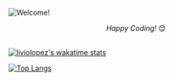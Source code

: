 <p>
<img src="https://drive.google.com/uc?export=view&id=1F-S2YJzX_oL6Z05z3V1ouRZI3O-qPkUT" alt="Welcome!"/>
</p>

<div align="center">
<i>Happy Coding!</i> 😊
</div>

</br>

[![liviolopez's wakatime stats](https://github-readme-stats.vercel.app/api/wakatime?username=liviolopez&layout=compact&theme=dracula&hide_border=true)](https://github.com/anuraghazra/github-readme-stats)

[![Top Langs](https://github-readme-stats.vercel.app/api/top-langs/?username=liviolopez&layout=compact&theme=dracula&hide_border=true&hide=c)](https://github.com/anuraghazra/github-readme-stats) 
<!--

Here are some ideas to get you started:

- 🔭 I’m currently working on ...
- 🌱 I’m currently learning ...
- 👯 I’m looking to collaborate on ...
- 🤔 I’m looking for help with ...
- 💬 Ask me about ...
- 📫 How to reach me: ...
- 😄 Pronouns: ...
- ⚡ Fun fact: ...
-->
